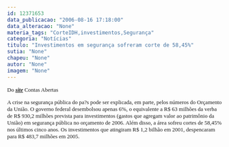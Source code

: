 ```yaml
---
id: 12371653
data_publicacao: "2006-08-16 17:18:00"
data_alteracao: "None"
materia_tags: "CorteIDH,investimentos,Segurança"
categoria: "Notícias"
titulo: "Investimentos em segurança sofreram corte de 58,45%"
sutia: "None"
chapeu: "None"
autor: "None"
imagem: "None"
---
```

<p><FONT face=Verdana size=2></p>
<p><P>Do <STRONG><EM><A href=\"https://contasabertas.uol.com.br/noticias/auto=1476.htm\" target=_blank>site</A></EM></STRONG> Contas Abertas</P></FONT><FONT face=Verdana size=2></p>
<p><P>A crise na segurança pública do pa?s pode ser explicada, em parte, pelos números do Orçamento da União. O governo federal desembolsou apenas 6%, o equivalente a R$ 63 milhões da verba de R$ 930,2 milhões prevista para investimentos (gastos que agregam valor ao patrimônio da União) em segurança pública no orçamento de 2006. Além disso, a área sofreu cortes de 58,45% nos últimos cinco anos. Os investimentos que atingiram R$ 1,2 bilhão em 2001, despencaram para R$ 483,7 milhões em 2005.</P></FONT> </p>
